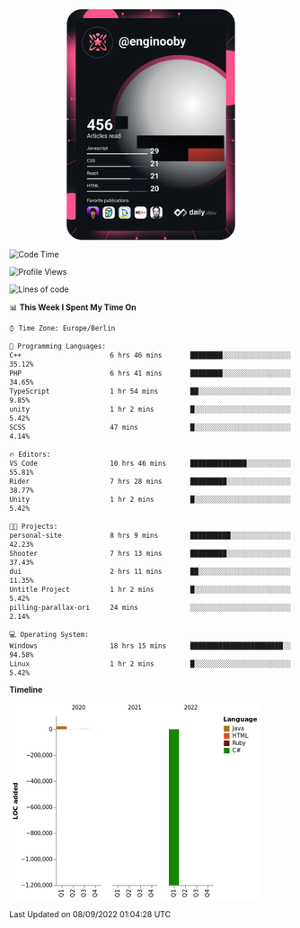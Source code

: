 <p align="center">
<a href="https://app.daily.dev/enginooby"><img src="devcard.svg" width="300" alt="enginooby's Dev Card"/></a>
</p>

<!--START_SECTION:waka-->
![Code Time](http://img.shields.io/badge/Code%20Time-42%20hrs%2016%20mins-blue)

![Profile Views](http://img.shields.io/badge/Profile%20Views-207-blue)

![Lines of code](https://img.shields.io/badge/From%20Hello%20World%20I%27ve%20Written--1%20Million%20lines%20of%20code-blue)

📊 **This Week I Spent My Time On** 

```text
⌚︎ Time Zone: Europe/Berlin

💬 Programming Languages: 
C++                      6 hrs 46 mins       ████████░░░░░░░░░░░░░░░░░   35.12% 
PHP                      6 hrs 41 mins       ████████░░░░░░░░░░░░░░░░░   34.65% 
TypeScript               1 hr 54 mins        ██░░░░░░░░░░░░░░░░░░░░░░░   9.85% 
unity                    1 hr 2 mins         █░░░░░░░░░░░░░░░░░░░░░░░░   5.42% 
SCSS                     47 mins             █░░░░░░░░░░░░░░░░░░░░░░░░   4.14%

🔥 Editors: 
VS Code                  10 hrs 46 mins      ██████████████░░░░░░░░░░░   55.81% 
Rider                    7 hrs 28 mins       █████████░░░░░░░░░░░░░░░░   38.77% 
Unity                    1 hr 2 mins         █░░░░░░░░░░░░░░░░░░░░░░░░   5.42%

🐱‍💻 Projects: 
personal-site            8 hrs 9 mins        ██████████░░░░░░░░░░░░░░░   42.23% 
Shooter                  7 hrs 13 mins       █████████░░░░░░░░░░░░░░░░   37.43% 
dui                      2 hrs 11 mins       ██░░░░░░░░░░░░░░░░░░░░░░░   11.35% 
Untitle Project          1 hr 2 mins         █░░░░░░░░░░░░░░░░░░░░░░░░   5.42% 
pilling-parallax-ori     24 mins             ░░░░░░░░░░░░░░░░░░░░░░░░░   2.14%

💻 Operating System: 
Windows                  18 hrs 15 mins      ███████████████████████░░   94.58% 
Linux                    1 hr 2 mins         █░░░░░░░░░░░░░░░░░░░░░░░░   5.42%

```

**Timeline**

![Chart not found](https://raw.githubusercontent.com/enginooby/enginooby/main/charts/bar_graph.png) 


 Last Updated on 08/09/2022 01:04:28 UTC
<!--END_SECTION:waka-->
